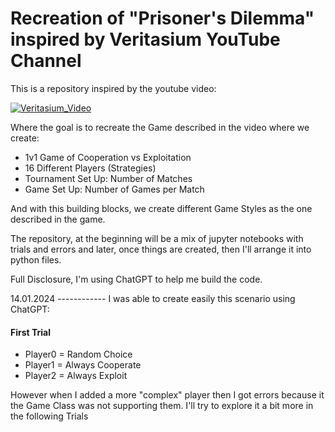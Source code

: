 # Recreation of "Prisoner's Dilemma" inspired by Veritasium YouTube Channel

This is a repository inspired by the youtube video:

[![Veritasium_Video](http://img.youtube.com/vi/mScpHTIi-kM&ab_channel=Veritasium/0.jpg)](http://www.youtube.com/watch?v=mScpHTIi-kM&ab_channel=Veritasium "What The Prisoner's Dilemma Reveals About Life, The Universe, and Everything")


Where the goal is to recreate the Game described in the video where we create:

- 1v1 Game of Cooperation vs Exploitation
- 16 Different Players (Strategies)
- Tournament Set Up: Number of Matches
- Game Set Up: Number of Games per Match

And with this building blocks, we create different Game Styles as the one described in the game.

The repository, at the beginning will be a mix of jupyter notebooks with trials and errors and later, once things are created, then I'll arrange it into python files.

Full Disclosure, I'm using ChatGPT to help me build the code. 


14.01.2024 ------------
I was able to create easily this scenario using ChatGPT:
#### First Trial
- Player0 = Random Choice
- Player1 = Always Cooperate
- Player2 = Always Exploit

However when I added a more "complex" player then I got errors because it the Game Class was not supporting them.
I'll try to explore it a bit more in the following Trials

